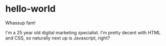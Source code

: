 # hello-world

Whassup fam!

I'm a 25 year old digital marketing specialist. I'm pretty decent with HTML and CSS, so naturally next up is Javascript, right?
